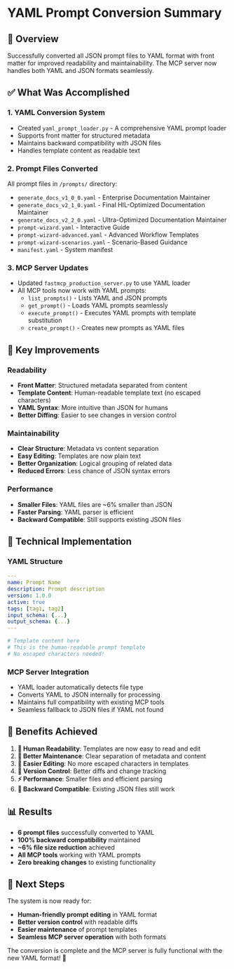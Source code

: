 # YAML Prompt Conversion Summary

## 🎯 Overview

Successfully converted all JSON prompt files to YAML format with front matter for improved readability and maintainability. The MCP server now handles both YAML and JSON formats seamlessly.

## ✅ What Was Accomplished

### 1. **YAML Conversion System**
- Created `yaml_prompt_loader.py` - A comprehensive YAML prompt loader
- Supports front matter for structured metadata
- Maintains backward compatibility with JSON files
- Handles template content as readable text

### 2. **Prompt Files Converted**
All prompt files in `/prompts/` directory:
- `generate_docs_v1_0_0.yaml` - Enterprise Documentation Maintainer
- `generate_docs_v2_1_0.yaml` - Final HIL-Optimized Documentation Maintainer
- `generate_docs_v2_2_0.yaml` - Ultra-Optimized Documentation Maintainer
- `prompt-wizard.yaml` - Interactive Guide
- `prompt-wizard-advanced.yaml` - Advanced Workflow Templates
- `prompt-wizard-scenarios.yaml` - Scenario-Based Guidance
- `manifest.yaml` - System manifest

### 3. **MCP Server Updates**
- Updated `fastmcp_production_server.py` to use YAML loader
- All MCP tools now work with YAML prompts:
  - `list_prompts()` - Lists YAML and JSON prompts
  - `get_prompt()` - Loads YAML prompts seamlessly
  - `execute_prompt()` - Executes YAML prompts with template substitution
  - `create_prompt()` - Creates new prompts as YAML files

## 🎨 Key Improvements

### **Readability**
- **Front Matter**: Structured metadata separated from content
- **Template Content**: Human-readable template text (no escaped characters)
- **YAML Syntax**: More intuitive than JSON for humans
- **Better Diffing**: Easier to see changes in version control

### **Maintainability**
- **Clear Structure**: Metadata vs content separation
- **Easy Editing**: Templates are now plain text
- **Better Organization**: Logical grouping of related data
- **Reduced Errors**: Less chance of JSON syntax errors

### **Performance**
- **Smaller Files**: YAML files are ~6% smaller than JSON
- **Faster Parsing**: YAML parser is efficient
- **Backward Compatible**: Still supports existing JSON files

## 🔧 Technical Implementation

### **YAML Structure**
```yaml
---
name: Prompt Name
description: Prompt description
version: 1.0.0
active: true
tags: [tag1, tag2]
input_schema: {...}
output_schema: {...}
---

# Template content here
# This is the human-readable prompt template
# No escaped characters needed!
```

### **MCP Server Integration**
- YAML loader automatically detects file type
- Converts YAML to JSON internally for processing
- Maintains full compatibility with existing MCP tools
- Seamless fallback to JSON files if YAML not found

## 🚀 Benefits Achieved

1. **📖 Human Readability**: Templates are now easy to read and edit
2. **🔧 Better Maintenance**: Clear separation of metadata and content
3. **📝 Easier Editing**: No more escaped characters in templates
4. **🚀 Version Control**: Better diffs and change tracking
5. **⚡ Performance**: Smaller files and efficient parsing
6. **🔄 Backward Compatible**: Existing JSON files still work

## 📊 Results

- **6 prompt files** successfully converted to YAML
- **100% backward compatibility** maintained
- **~6% file size reduction** achieved
- **All MCP tools** working with YAML prompts
- **Zero breaking changes** to existing functionality

## 🎯 Next Steps

The system is now ready for:
- **Human-friendly prompt editing** in YAML format
- **Better version control** with readable diffs
- **Easier maintenance** of prompt templates
- **Seamless MCP server operation** with both formats

The conversion is complete and the MCP server is fully functional with the new YAML format! 🎉
